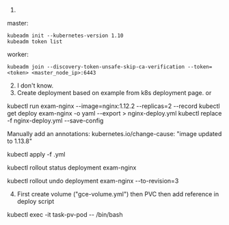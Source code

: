 1. 
master:
```
kubeadm init --kubernetes-version 1.10
kubeadm token list
```
worker:
```
kubeadm join --discovery-token-unsafe-skip-ca-verification --token=<token> <master_node_ip>:6443
```
2. I don't know.
3. Create deployment based on example from k8s deployment page. or

kubectl run exam-nginx --image=nginx:1.12.2 --replicas=2 --record
kubectl get deploy exam-nginx -o yaml --export > nginx-deploy.yml
kubectl replace -f nginx-deploy.yml --save-config

Manually add an annotations:
    kubernetes.io/change-cause: "image updated to 1.13.8"

kubectl apply -f <config>.yml

kubectl rollout status deployment exam-nginx

kubectl rollout undo deployment exam-nginx --to-revision=3

4. First create volume ("gce-volume.yml") then PVC then add reference in deploy script

kubectl exec -it task-pv-pod -- /bin/bash

